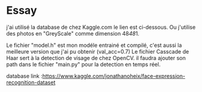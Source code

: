 # Essay
j'ai utilisé la database de chez Kaggle.com le lien est ci-dessous. Ou j'utilise des photos en "GreyScale" comme dimension 48*48*1.

Le fichier "model.h" est mon modéle entrainé et compilé, c'est aussi la meilleure version que j'ai pu obtenir (val_acc=0.7)
Le fichier Casscade de Haar sert à la detection de visage de chez OpenCV. il faudra ajouter son path dans le fichier "main.py" pour la detection en temps réel.

database link :https://www.kaggle.com/jonathanoheix/face-expression-recognition-dataset
